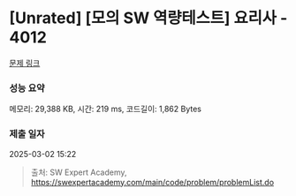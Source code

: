 # [Unrated] [모의 SW 역량테스트] 요리사 - 4012 

[문제 링크](https://swexpertacademy.com/main/code/problem/problemDetail.do?contestProbId=AWIeUtVakTMDFAVH) 

### 성능 요약

메모리: 29,388 KB, 시간: 219 ms, 코드길이: 1,862 Bytes

### 제출 일자

2025-03-02 15:22



> 출처: SW Expert Academy, https://swexpertacademy.com/main/code/problem/problemList.do